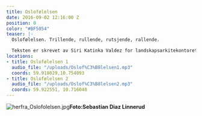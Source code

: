 ```yaml
---
title: Oslofølelsen
date: 2016-09-02 12:16:00 Z
position: 0
color: "#BF5054"
teaser: |-
  Oslofølelsen. Trillende, rullende, rutsjende, rallende.

  Teksten er skrevet av Siri Katinka Valdez for landskapsarkitekontoret La la Tøyen.
locations:
- title: Oslofølelsen 1
  audio_file: "/uploads/Oslof%C3%B8lelsen1.mp3"
  coords: 59.918029,10.754093
- title: Oslofølelsen 2
  audio_file: "/uploads/Oslof%C3%B8lelsen2.mp3"
  coords: 59.922551, 10.716048
---
```


![herfra_Oslofolelsen.jpg](/uploads/herfra_Oslofolelsen.jpg)**Foto:Sebastian Diaz Linnerud**
